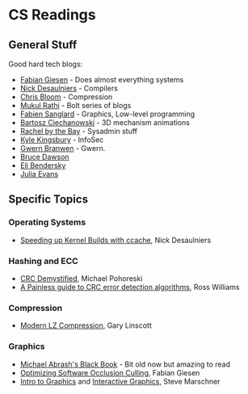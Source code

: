 # CS Readings

## General Stuff

Good hard tech blogs:

* [Fabian Giesen](https://fgiesen.wordpress.com/) - Does almost everything systems 
* [Nick Desaulniers](https://nickdesaulniers.github.io/) - Compilers
* [Chris Bloom](http://cbloomrants.blogspot.com/) - Compression
* [Mukul Rathi](https://mukulrathi.com/blog/) - Bolt series of blogs 
* [Fabien Sanglard](https://fabiensanglard.net/) - Graphics, Low-level programming
* [Bartosz Ciechanowski](https://ciechanow.ski/) - 3D mechanism animations
* [Rachel by the Bay](https://rachelbythebay.com/w/) - Sysadmin stuff
* [Kyle Kingsbury](https://aphyr.com) - InfoSec
* [Gwern Branwen](https://gwern.net/) - Gwern.
* [Bruce Dawson](https://randomascii.wordpress.com/)
* [Eli Bendersky](https://eli.thegreenplace.net)
* [Julia Evans](https://jvns.ca/)

## Specific Topics

### Operating Systems

* [Speeding up Kernel Builds with ccache](https://nickdesaulniers.github.io/blog/2018/06/02/speeding-up-linux-kernel-builds-with-ccache/), Nick Desaulniers

### Hashing and ECC

* [CRC Demystified](https://github.com/Michaelangel007/crc32), Michael Pohoreski
* [A Painless guide to CRC error detection algorithms](http://www.ross.net/crc/download/crc_v3.txt), Ross Williams

### Compression

* [Modern LZ Compression](https://glinscott.github.io/lz/index.html), Gary Linscott

### Graphics

* [Michael Abrash's Black Book](https://www.jagregory.com/abrash-black-book/) - Bit old now but amazing to read
* [Optimizing Software Occlusion Culling](https://fgiesen.wordpress.com/2013/02/17/optimizing-sw-occlusion-culling-index/), Fabian Giesen
* [Intro to Graphics](https://www.cs.cornell.edu/courses/cs4620/2018fa/) and [Interactive Graphics](https://www.cs.cornell.edu/courses/cs4620/2018fa/), Steve Marschner
